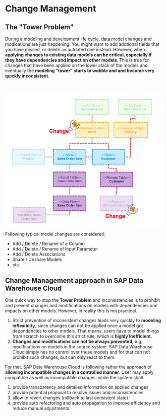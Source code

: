# Change Management

## The "Tower Problem"
During a modeling and development life cycle, data model changes and modications are just happening. You might want to add addtional fields that you have missed, or delete an outdated one instead. However, when **applying changes to existing data models can be critical, especially if they have dependencies and impact on other models**. This is true for changes that have been applied on the lower stack of the models and eventually the **modeling "tower" starts to wobble and and become very quickly inconsistent**.

<br><br>![](/exercises/ex1/images/cm_01.png)

Following typical model changes are considered:
- Add / Delete / Rename of a Column
- Add / Delete / Rename of Input Parameter
- Add / Delete Associations
- Share / Unshare Models
- etc.

## Change Management approach in SAP Data Warehouse Cloud
One quick way to stop the **Tower Problem** and inconsistencies is to prohibit and prevent changes and modifications on models with dependencies and impacts on other models.
However, in reality this is not practical. 
1. Strict prevention of inconsistent changes leads very quickly to **modeling inflexiblity**, since changes can not be applied once a model got dependencies to other models. That means, users have to model things from scratch to overcome this strict rule, which is **highly inefficient**.
2. **Changes and modifications can not be always prevented**, e.g. modifications on models in the source system. SAP Data Warehouse Cloud simply has no control over these models and for that can not prohibit such changes, but can only react to them.


For that, SAP Data Warehouse Cloud is following rather the approach of **allowing incompatible changes in a controlled manner**. User may apply compatible as well as incompatible changes, while the system shall
1. provide transparency and detailed information on applied changes
2. provide potential proposal to resolve issues and inconsistencies
3. allow to revert changes (rollback to last consistent state)
4. provide auto refactoring and auto propagation to improve efficiency and reduce manual adjustments

